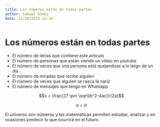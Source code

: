 ```yaml
---
title: Los números están en todas partes
author: Samuel Gómez
date: 12/10/2018 12:18
---
```


# Los números están en todas partes

* El número de letras que contiene este artículo
* El número de personas que están viendo un vídeo en youtube
* El número de veces que una persona está quejandose a lo largo de un día
* El número de miradas que recibe alguien
* El número de veces que alguien se rasca la nariz
* El número de mensajes que tengo en Whatsapp

$$x = \frac{27 \pm \sqrt{b^2-4ac}}{2a}$$

$$a = b$$

El universo son números y las matemáticas permiten estudiar, analizar y en ocasiones predecir lo que ocurrirá en el futuro.